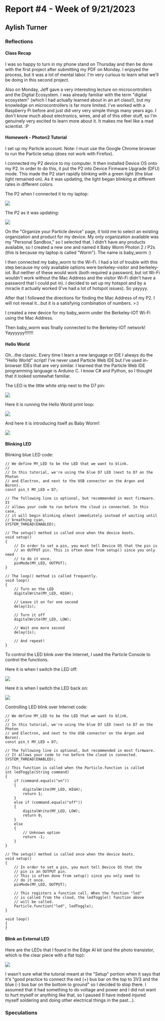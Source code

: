 # Report #4 - Week of 9/21/2023

## Aylish Turner

### Reflections

#### Class Recap

I was so happy to turn in my phone stand on Thursday and then be done with the first project after submitting my PDF on Monday. I enjoyed the process, but it was a lot of mental labor. I'm very curious to learn what we'll be doing in this second project.

Also on Monday, Jeff gave a very interesting lecture on microcontrollers and the Digital Ecosystem. I was already familiar with the term "digital ecosystem" (which I had actually learned about in an art class!), but my knowledge on microcontrollers is far more limited. I've worked with a Raspberry Pi before and just did very very simple things many years ago. I don't know much about electronics, wires, and all of this other stuff, so I'm genuinely very excited to learn more about it. It makes me feel like a mad scientist. :P

#### Homework - Photon2 Tutorial

I set up my Particle account. Note: I must use the Google Chrome browser to run the Particle setup (does not work with Firefox).

I connected my P2 device to my computer. It then installed Device OS onto my P2. In order to do this, it put the P2 into Device Firmware Upgrade (DFU) mode. This made the P2 start rapidly blinking with a green light (the blue light remained on). As it was updating, the light began blinking at different rates in different colors.

The P2 when I connected it to my laptop:

![](https://github.com/Berkeley-MDes/tdf-fa23-turnipboys/blob/main/weekly-reports/20230920_194419.jpg)

The P2 as it was updating:

![](https://github.com/Berkeley-MDes/tdf-fa23-turnipboys/blob/main/weekly-reports/20230920_194639.jpg)

On the "Organize your Particle device" page, it told me to select an existing organization and product for my device. My only organization available was my "Personal Sandbox," so I selected that. I didn't have any products available, so I created a new one and named it Baby Worm Photon 2 / P2s (this is because my laptop is called "Worm"). The name is baby_worm :)

I then connected my baby_worm to the Wi-Fi. I had a lot of trouble with this step because my only available options were berkeley-visitor and berkeley-iot. But neither of these would work (both required a password, but iot Wi-Fi wouldn't work without the Mac Address and the visitor Wi-Fi didn't have a password that I could put in). I decided to set up my hotspot and by a miracle it actually worked (I've had a lot of hotspot issues). So yayyyy.

After that I followed the directions for finding the Mac Address of my P2. I will not reveal it...but it is a satisfying combination of numbers. >:)

I created a new device for my baby_worm under the Berkeley-IOT Wi-Fi using the Mac Address.

Then baby_worm was finally connected to the Berkeley-IOT network! Yayyyyyy!!!!!!!

#### Hello World

Oh...the classic. Every time I learn a new language or IDE I always do the "Hello World" script! I've never used Particle Web IDE but I've used in-browser IDEs that are very similar. I learned that the Particle Web IDE programming language is Arduino C. I know C# and Python, so I thought that it looked somewhat familiar.

The LED is the little white strip next to the D7 pin:

![](https://github.com/Berkeley-MDes/tdf-fa23-turnipboys/blob/main/weekly-reports/20230920_202937.jpg)

Here it is running the Hello World print loop:

![](https://github.com/Berkeley-MDes/tdf-fa23-turnipboys/blob/main/weekly-reports/helloWorld.PNG)

And here it is introducing itself as Baby Worm!:

![](https://github.com/Berkeley-MDes/tdf-fa23-turnipboys/blob/main/weekly-reports/babyWorm.PNG)

#### Blinking LED

Blinking blue LED code:
```
// We define MY_LED to be the LED that we want to blink.
//
// In this tutorial, we're using the blue D7 LED (next to D7 on the Photon
// and Electron, and next to the USB connector on the Argon and Boron).
const pin_t MY_LED = D7;

// The following line is optional, but recommended in most firmware. It
// allows your code to run before the cloud is connected. In this case,
// it will begin blinking almost immediately instead of waiting until
// breathing cyan,
SYSTEM_THREAD(ENABLED);

// The setup() method is called once when the device boots.
void setup()
{
	// In order to set a pin, you must tell Device OS that the pin is
	// an OUTPUT pin. This is often done from setup() since you only need
	// to do it once.
	pinMode(MY_LED, OUTPUT);
}

// The loop() method is called frequently.
void loop()
{
	// Turn on the LED
	digitalWrite(MY_LED, HIGH);

	// Leave it on for one second
	delay(1s);

	// Turn it off
	digitalWrite(MY_LED, LOW);

	// Wait one more second
	delay(1s);

	// And repeat!
}
```
To control the LED blink over the Internet, I used the Particle Console to control the functions.

Here it is when I switch the LED off:

![](https://github.com/Berkeley-MDes/tdf-fa23-turnipboys/blob/main/weekly-reports/20230920_204011(1).jpg)

Here it is when I switch the LED back on:

![](https://github.com/Berkeley-MDes/tdf-fa23-turnipboys/blob/main/weekly-reports/20230920_204028.jpg)

Controlling LED blink over Internet code:
```
// We define MY_LED to be the LED that we want to blink.
//
// In this tutorial, we're using the blue D7 LED (next to D7 on the Photon
// and Electron, and next to the USB connector on the Argon and Boron).
const pin_t MY_LED = D7;

// The following line is optional, but recommended in most firmware.
// It allows your code to run before the cloud is connected.
SYSTEM_THREAD(ENABLED);

// This function is called when the Particle.function is called
int ledToggle(String command)
{
    if (command.equals("on"))
    {
        digitalWrite(MY_LED, HIGH);
        return 1;
    }
    else if (command.equals("off"))
    {
        digitalWrite(MY_LED, LOW);
        return 0;
    }
    else
    {
        // Unknown option
        return -1;
    }
}

// The setup() method is called once when the device boots.
void setup()
{
    // In order to set a pin, you must tell Device OS that the
    // pin is an OUTPUT pin.
    // This is often done from setup() since you only need to
    // do it once.
    pinMode(MY_LED, OUTPUT);

    // This registers a function call. When the function "led"
    // is called from the cloud, the ledToggle() function above
    // will be called.
    Particle.function("led", ledToggle);
}

void loop()
{
}
```
#### Blink an External LED

Here are the LEDs that I found in the Edge AI kit (and the photo transistor, which is the clear piece with a flat top):

![](https://github.com/Berkeley-MDes/tdf-fa23-turnipboys/blob/main/weekly-reports/20230920_204541.jpg)

I wasn't sure what the tutorial meant at the "Setup" portion when it says that it's "good practice to connect the red (+) bus bar on the top to 3V3 and the blue (-) bus bar on the bottom to ground" so I decided to stop there. I assumed that it had something to do voltage and power and I did not want to hurt myself or anything like that, so I paused (I have indeed injured myself soldering and doing other electrical things in the past...).

### Speculations
